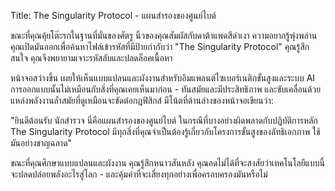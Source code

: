 Title: The Singularity Protocol - แผนสำรองของศูนย์ไบต์

ขณะที่คุณคุ้ยโต๊ะรกในฐานที่มั่นของศัตรู นิ้วของคุณสัมผัสกับดาต้าแพดสีดำเงา ความอยากรู้พุ่งพล่าน คุณเปิดมันออกเพื่อค้นหาไฟล์เข้ารหัสที่มีป้ายกำกับว่า "The Singularity Protocol" คุณรู้สึกสนใจ คุณจึงพยายามเจาะรหัสลับและปลดล็อคเนื้อหา

หน้าจอสว่างขึ้น เผยให้เห็นแบบแปลนและผังงานสำหรับอิมแพลนต์ไซเบอร์เนติกขั้นสูงและระบบ AI การออกแบบนั้นไม่เหมือนกับสิ่งที่คุณเคยเห็นมาก่อน - ทันสมัยและมีประสิทธิภาพ และขับเคลื่อนด้วยแหล่งพลังงานล้ำสมัยที่ดูเหมือนจะขัดต่อกฎฟิสิกส์ มีโน้ตที่ด้านล่างของหน้าจอเขียนว่า:

"ยินดีต้อนรับ นักสำรวจ นี่คือแผนสำรองของศูนย์ไบต์ ในกรณีที่บางอย่างผิดพลาดกับปฏิบัติการหลัก The Singularity Protocol มีทุกสิ่งที่คุณจำเป็นต้องรู้เกี่ยวกับโครงการขั้นสูงของลัทธิเอกภาพ ใช้มันอย่างชาญฉลาด"

ขณะที่คุณศึกษาแบบแปลนและผังงาน คุณรู้สึกหนาวสันหลัง คุณอดไม่ได้ที่จะสงสัยว่าเทคโนโลยีแบบนี้จะปลดปล่อยพลังอะไรสู่โลก - และคุ้มค่าที่จะเสี่ยงทุกอย่างเพื่อครอบครองมันหรือไม่
